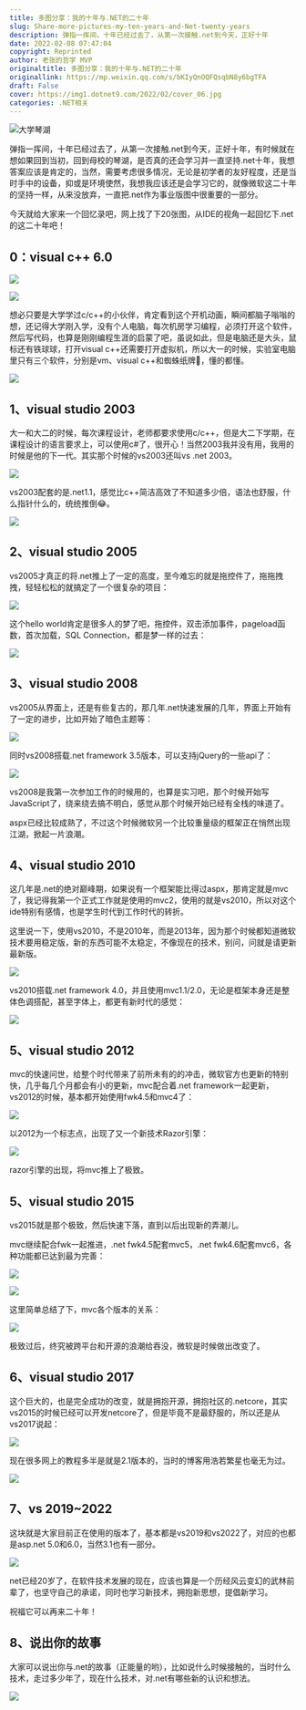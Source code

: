 ```yaml
---
title: 多图分享：我的十年与.NET的二十年
slug: Share-more-pictures-my-ten-years-and-Net-twenty-years
description: 弹指一挥间，十年已经过去了，从第一次接触.net到今天，正好十年
date: 2022-02-08 07:47:04
copyright: Reprinted
author: 老张的哲学 MVP
originaltitle: 多图分享：我的十年与.NET的二十年
originallink: https://mp.weixin.qq.com/s/bKIyQnOQFQsqbN8y6bgTFA
draft: False
cover: https://img1.dotnet9.com/2022/02/cover_06.jpg
categories: .NET相关
---
```


![大学琴湖](https://img1.dotnet9.com/2022/02/cover_06.jpg)

弹指一挥间，十年已经过去了，从第一次接触.net到今天，正好十年，有时候就在想如果回到当初，回到母校的琴湖，是否真的还会学习并一直坚持.net十年，我想答案应该是肯定的，当然，需要考虑很多情况，无论是初学者的友好程度，还是当时手中的设备，抑或是环境使然，我想我应该还是会学习它的，就像微软这二十年的坚持一样，从来没放弃，一直把.net作为事业版图中很重要的一部分。

今天就给大家来一个回忆录吧，网上找了下20张图，从IDE的视角一起回忆下.net的这二十年吧！

## 0：visual c++ 6.0

![](https://img1.dotnet9.com/2022/02/0601.jpg)

![](https://img1.dotnet9.com/2022/02/0602.jpg)

想必只要是大学学过c/c++的小伙伴，肯定看到这个开机动画，瞬间都脑子嗡嗡的想，还记得大学刚入学，没有个人电脑，每次机房学习编程，必须打开这个软件，然后写代码，也算是刚刚编程生涯的启蒙了吧，虽说如此，但是电脑还是大头，鼠标还有铁球球，打开visual c++还需要打开虚拟机，所以大一的时候，实验室电脑里只有三个软件，分别是vm、visual c++和蜘蛛纸牌🤣，懂的都懂。

![](https://img1.dotnet9.com/2022/02/0603.jpg)

## 1、visual studio 2003

大一和大二的时候，每次课程设计，老师都要求使用c/c++，但是大二下学期，在课程设计的语言要求上，可以使用c#了，很开心！当然2003我并没有用，我用的时候是他的下一代。其实那个时候的vs2003还叫vs .net 2003。

![](https://img1.dotnet9.com/2022/02/0604.jpg)

vs2003配套的是.net1.1，感觉比c++简洁高效了不知道多少倍，语法也舒服，什么指针什么的，统统推倒😂。

![](https://img1.dotnet9.com/2022/02/0605.jpg)

## 2、visual studio 2005

vs2005才真正的将.net推上了一定的高度，至今难忘的就是拖控件了，拖拖拽拽，轻轻松松的就搞定了一个很复杂的项目：

![](https://img1.dotnet9.com/2022/02/0606.jpg)

这个hello world肯定是很多人的梦了吧，拖控件，双击添加事件，pageload函数，首次加载，SQL Connection，都是梦一样的过去：

![](https://img1.dotnet9.com/2022/02/0607.jpg)

## 3、visual studio 2008

vs2005从界面上，还是有些复古的，那几年.net快速发展的几年，界面上开始有了一定的进步，比如开始了暗色主题等：

![](https://img1.dotnet9.com/2022/02/0608.jpg)

同时vs2008搭载.net framework 3.5版本，可以支持jQuery的一些api了：

![](https://img1.dotnet9.com/2022/02/0609.jpg)

vs2008是我第一次参加工作的时候用的，也算是实习吧，那个时候开始写JavaScript了，绕来绕去搞不明白，感觉从那个时候开始已经有全栈的味道了。

aspx已经比较成熟了，不过这个时候微软另一个比较重量级的框架正在悄然出现江湖，掀起一片浪潮。

## 4、visual studio 2010

这几年是.net的绝对巅峰期，如果说有一个框架能比得过aspx，那肯定就是mvc了，我记得我第一个正式工作就是使用的mvc2，使用的就是vs2010，所以对这个ide特别有感情，也是学生时代到工作时代的转折。

这里说一下，使用vs2010，不是2010年，而是2013年，因为那个时候都知道微软技术要用稳定版，新的东西可能不太稳定，不像现在的技术，别问，问就是请更新最新版。

![](https://img1.dotnet9.com/2022/02/0610.jpg)

vs2010搭载.net framework 4.0，并且使用mvc1.1/2.0，无论是框架本身还是整体色调搭配，甚至字体上，都更有新时代的感觉：

![](https://img1.dotnet9.com/2022/02/0611.jpg)

## 5、visual studio 2012

mvc的快速问世，给整个时代带来了前所未有的的冲击，微软官方也更新的特别快，几乎每几个月都会有小的更新，mvc配合着.net framework一起更新，vs2012的时候，基本都开始使用fwk4.5和mvc4了：

![](https://img1.dotnet9.com/2022/02/0612.jpg)

以2012为一个标志点，出现了又一个新技术Razor引擎：

![](https://img1.dotnet9.com/2022/02/0613.jpg)

razor引擎的出现，将mvc推上了极致。

## 5、visual studio 2015

vs2015就是那个极致，然后快速下落，直到以后出现新的弄潮儿。

mvc继续配合fwk一起推进，.net fwk4.5配套mvc5，.net fwk4.6配套mvc6，各种功能都已达到最为完善：

![](https://img1.dotnet9.com/2022/02/0614.jpg)

![](https://img1.dotnet9.com/2022/02/0615.jpg)

这里简单总结了下，mvc各个版本的关系：

![](https://img1.dotnet9.com/2022/02/0616.jpg)

极致过后，终究被跨平台和开源的浪潮给吞没，微软是时候做出改变了。

## 6、visual studio 2017

这个巨大的，也是完全成功的改变，就是拥抱开源，拥抱社区的.netcore，其实vs2015的时候已经可以开发netcore了，但是毕竟不是最舒服的，所以还是从vs2017说起：

![](https://img1.dotnet9.com/2022/02/0617.jpg)

现在很多网上的教程多半是就是2.1版本的，当时的博客用浩若繁星也毫无为过。

![](https://img1.dotnet9.com/2022/02/0618.jpg)

## 7、vs 2019~2022

这块就是大家目前正在使用的版本了，基本都是vs2019和vs2022了，对应的也都是asp.net 5.0和6.0，当然3.1也有一部分。

![](https://img1.dotnet9.com/2022/02/0619.jpg)

net已经20岁了，在软件技术发展的现在，应该也算是一个历经风云变幻的武林前辈了，也坚守自己的承诺，同时也学习新技术，拥抱新思想，提倡新学习。

祝福它可以再来二十年！

## 8、说出你的故事

大家可以说出你与.net的故事（正能量的哟），比如说什么时候接触的，当时什么技术，走过多少年了，现在什么技术，对.net有哪些新的认识和想法。

![](https://img1.dotnet9.com/2022/02/0620.jpg)